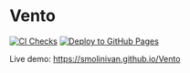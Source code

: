# Vento

[![CI Checks](https://github.com/smolinivan/Vento/actions/workflows/ci.yml/badge.svg)](https://github.com/smolinivan/Vento/actions/workflows/ci.yml)
[![Deploy to GitHub Pages](https://github.com/smolinivan/Vento/actions/workflows/deploy.yml/badge.svg)](https://github.com/smolinivan/Vento/actions/workflows/deploy.yml)

Live demo: https://smolinivan.github.io/Vento
